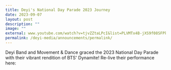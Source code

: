 ```yaml
---
title: Deyi's National Day Parade 2023 Journey
date: 2023-09-07
layout: post
description: ""
image: ""
external: www.youtube.com/watch?v=tjvZZtaLPcI&list=PLVMTx4B-jXS9f08SFPkuhSprohH-FU72S
permalink: /deyi-media/announcements/permalink/
---
```

Deyi Band and Movement &amp; Dance graced the 2023 National Day Parade with their vibrant rendition of BTS' Dynamite! Re-live their performance here:
<br>